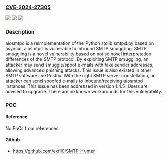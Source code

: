 ### [CVE-2024-27305](https://cve.mitre.org/cgi-bin/cvename.cgi?name=CVE-2024-27305)
![](https://img.shields.io/static/v1?label=Product&message=aiosmtpd&color=blue)
![](https://img.shields.io/static/v1?label=Version&message=%3D%20%3C%201.4.5%20&color=brighgreen)
![](https://img.shields.io/static/v1?label=Vulnerability&message=CWE-345%3A%20Insufficient%20Verification%20of%20Data%20Authenticity&color=brighgreen)

### Description

aiosmtpd is a reimplementation of the Python stdlib smtpd.py based on asyncio. aiosmtpd is vulnerable to inbound SMTP smuggling. SMTP smuggling is a novel vulnerability based on not so novel interpretation differences of the SMTP protocol. By exploiting SMTP smuggling, an attacker may send smuggle/spoof e-mails with fake sender addresses, allowing advanced phishing attacks. This issue is also existed in other SMTP software like Postfix. With the right SMTP server constellation, an attacker can send spoofed e-mails to inbound/receiving aiosmtpd instances. This issue has been addressed in version 1.4.5. Users are advised to upgrade. There are no known workarounds for this vulnerability.

### POC

#### Reference
No PoCs from references.

#### Github
- https://github.com/exfil0/SMTP-Hunter

